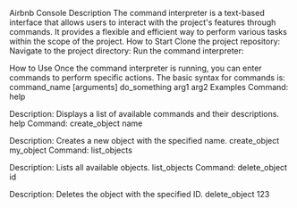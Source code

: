Airbnb Console
Description
The command interpreter is a text-based interface that allows users to interact with the project's features through commands. It provides a flexible and efficient way to perform various tasks within the scope of the project.
How to Start
Clone the project repository:
Navigate to the project directory:
Run the command interpreter:

How to Use
Once the command interpreter is running, you can enter commands to perform specific actions. The basic syntax for commands is:
command_name [arguments]
do_something arg1 arg2
Examples
Command: help

Description: Displays a list of available commands and their descriptions.
help
Command: create_object name

Description: Creates a new object with the specified name.
create_object my_object
Command: list_objects

Description: Lists all available objects.
list_objects
Command: delete_object id

Description: Deletes the object with the specified ID.
delete_object 123
